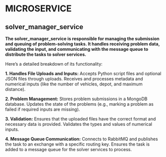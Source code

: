 # MICROSERVICE

## solver_manager_service

**The solver_manager_service is responsible for managing the submission and queuing of problem-solving tasks. It handles receiving problem data, validating the input, and communicating with the message queue to distribute the tasks to solver services.**

Here’s a detailed breakdown of its functionality:

**1. Handles File Uploads and Inputs:**
        Accepts Python script files and optional JSON files through uploads.
        Receives and processes metadata and numerical inputs (like the number of vehicles, depot, and maximum distance).

**2. Problem Management:**
        Stores problem submissions in a MongoDB database.
        Updates the state of the problems (e.g., marking a problem as failed if required inputs are missing).

**3. Validation:**
        Ensures that the uploaded files have the correct format and necessary data is provided.
        Validates the types and values of numerical inputs.

**4. Message Queue Communication:**
        Connects to RabbitMQ and publishes the task to an exchange with a specific routing key.
        Ensures the task is added to a message queue for the solver services to process.
